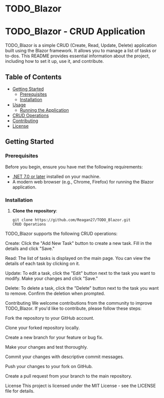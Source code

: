﻿# TODO_Blazor
# TODO_Blazor - CRUD Application

TODO_Blazor is a simple CRUD (Create, Read, Update, Delete) application built using the Blazor framework. It allows you to manage a list of tasks or to-dos. This README provides essential information about the project, including how to set it up, use it, and contribute.

## Table of Contents

- [Getting Started](#getting-started)
  - [Prerequisites](#prerequisites)
  - [Installation](#installation)
- [Usage](#usage)
  - [Running the Application](#running-the-application)
- [CRUD Operations](#crud-operations)
- [Contributing](#contributing)
- [License](#license)

## Getting Started

### Prerequisites

Before you begin, ensure you have met the following requirements:

- [.NET 7.0 or later](https://dotnet.microsoft.com/download/dotnet/7.0) installed on your machine.
- A modern web browser (e.g., Chrome, Firefox) for running the Blazor application.

### Installation

1. **Clone the repository**:

   ```shell
   git clone https://github.com/Reagan27/TODO_Blazor.git
   CRUD Operations
TODO_Blazor supports the following CRUD operations:

Create: Click the "Add New Task" button to create a new task. Fill in the details and click "Save."

Read: The list of tasks is displayed on the main page. You can view the details of each task by clicking on it.

Update: To edit a task, click the "Edit" button next to the task you want to modify. Make your changes and click "Save."

Delete: To delete a task, click the "Delete" button next to the task you want to remove. Confirm the deletion when prompted.

Contributing
We welcome contributions from the community to improve TODO_Blazor. If you'd like to contribute, please follow these steps:

Fork the repository to your GitHub account.

Clone your forked repository locally.

Create a new branch for your feature or bug fix.

Make your changes and test thoroughly.

Commit your changes with descriptive commit messages.

Push your changes to your fork on GitHub.

Create a pull request from your branch to the main repository.

License
This project is licensed under the MIT License - see the LICENSE file for details.
